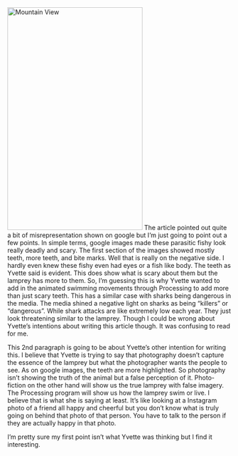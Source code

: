
<img src="https://orig03.deviantart.net/b63b/f/2013/069/0/e/eelektrik_full_art_by_twister4815-d5xmfsu.jpg" alt="Mountain View" style="width:304px;height:500px;">

<body>
  The article pointed out quite a bit of misrepresentation shown on google but I’m just going to point out a few points. In simple terms, google images made these parasitic fishy look really deadly and scary. The first section of the images showed mostly teeth, more teeth, and bite marks. Well that is really on the negative side. I hardly even knew these fishy even had eyes or a fish like body. The teeth as Yvette said is evident. This does show what is scary about them but the lamprey has more to them. So, I’m guessing this is why Yvette wanted to add in the animated swimming movements through Processing to add more than just scary teeth. This has a similar case with sharks being dangerous in the media. The media shined a negative light on sharks as being “killers” or “dangerous”. While shark attacks are like extremely low each year. They just look threatening similar to the lamprey. Though I could be wrong about Yvette’s intentions about writing this article though. It was confusing to read for me. <p> </p>

This 2nd paragraph is going to be about Yvette’s other intention for writing this. I believe that Yvette is trying to say that photography doesn’t capture the essence of the lamprey but what the photographer wants the people to see. As on google images, the teeth are more highlighted. So photography isn’t showing the truth of the animal but a false perception of it. Photo-fiction on the other hand will show us the true lamprey with false imagery. The Processing program will show us how the lamprey swim or live. I believe that is what she is saying at least. It’s like looking at a Instagram photo of a friend all happy and cheerful but you don’t know what is truly going on behind that photo of that person. You have to talk to the person if they are actually happy in that photo. <p> </p>

I’m pretty sure my first point isn’t what Yvette was thinking but I find it interesting. </body>
